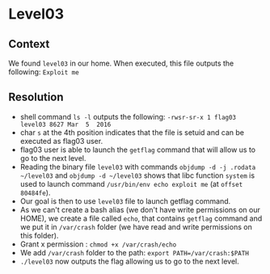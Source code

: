 # Level03

## Context
We found `level03` in our home. When executed, this file outputs the following: ```Exploit me```

## Resolution
 * shell command ```ls -l``` outputs the following:
 ```-rwsr-sr-x 1 flag03 level03 8627 Mar  5  2016```
 * char ```s``` at the 4th position indicates that the file is setuid and can be executed as flag03 user.
 * flag03 user is able to launch the ```getflag``` command that will allow us to go to the next level.
 * Reading the binary file ```level03``` with commands ```objdump -d -j .rodata ~/level03``` and ```objdump -d ~/level03``` shows that libc function ```system``` is used to launch command ```/usr/bin/env echo exploit me``` (at ```offset 80484fe```).
 * Our goal is then to  use ```level03``` file to launch getflag command.
 * As we can't create a bash alias (we don't have write permissions on our HOME), we create a file called ```echo```, that contains ```getflag``` command and we put it in ```/var/crash``` folder (we have read and write permissions on this folder).
 * Grant x permission : ```chmod +x /var/crash/echo```
 * We add ```/var/crash``` folder to the path: ```export PATH=/var/crash:$PATH```
 * ```./level03``` now outputs the flag allowing us to go to the next level.


 